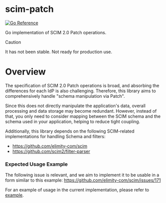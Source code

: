 # scim-patch

[![Go Reference](https://pkg.go.dev/badge/github.com/ivixvi/scim-patch.svg)](https://pkg.go.dev/github.com/ivixvi/scim-patch)

Go implementation of SCIM 2.0 Patch operations.

> [!CAUTION]
> It has not been stable. Not ready for production use.

# Overview

The specification of SCIM 2.0 Patch operations is broad, and absorbing the differences for each IdP is also challenging.
Therefore, this library aims to comprehensively handle "schema manipulation via Patch".

Since this does not directly manipulate the application's data, overall processing and data storage may become redundant.
However, instead of that, you only need to consider mapping between the SCIM schema and the schema used in your application, helping to reduce tight coupling.

Additionally, this library depends on the following SCIM-related implementations for handling Schema and filters:

- https://github.com/elimity-com/scim
- https://github.com/scim2/filter-parser

### Expected Usage Example

The following issue is relevant, and we aim to implement it to be usable in a form similar to this example:
https://github.com/elimity-com/scim/issues/171

For an example of usage in the current implementation, please refer to [example](./_example/README.md).
